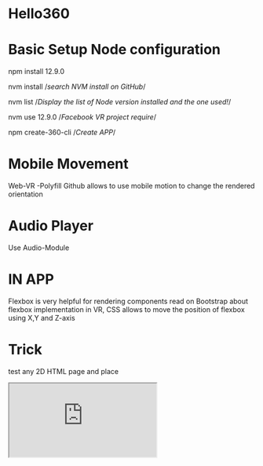 # Hello360

Basic Setup Node configuration 
==
npm install 12.9.0

nvm install /*search NVM install on GitHub*/

nvm list /*Display the list of Node version installed and the one used!*/

nvm use 12.9.0 /*Facebook VR project require*/

npm create-360-cli /*Create APP*/


Mobile Movement
==
Web-VR -Polyfill Github allows to use mobile motion to change the rendered orientation 


Audio Player
==
Use Audio-Module



IN APP  
==
Flexbox is very helpful for rendering components read on Bootstrap about flexbox implementation in VR, 
CSS allows to move the position of flexbox using X,Y and Z-axis


Trick 
==
test any 2D HTML page and place 
<iframe src = "https://your-VR-web-app.com" /> 
note: src could be source check!!!


Notes
==
//
